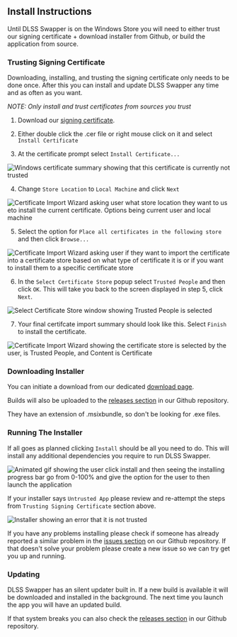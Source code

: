 ## Install Instructions

Until DLSS Swapper is on the Windows Store you will need to either trust our signing certificate + download installer from Github, or build the application from source.

### Trusting Signing Certificate
Downloading, installing, and trusting the signing certificate only needs to be done once. After this you can install and update DLSS Swapper any time and as often as you want.

_NOTE: Only install and trust certificates from sources you trust_

1. Download our [signing certificate](https://beeradmoore.github.io/dlss-swapper/downloads/dlss-swapper.cer). 

2. Either double click the .cer file or right mouse click on it and select `Install Certificate`

3. At the certificate prompt select `Install Certificate...`

![Windows certificate summary showing that this certificate is currently not trusted](https://beeradmoore.github.io/dlss-swapper/images/install/certificate_1.png)

4. Change `Store Location` to `Local Machine` and click `Next`

![Certificate Import Wizard asking user what store location they want to us eto install the current certificate. Options being current user and local machine](https://beeradmoore.github.io/dlss-swapper/images/install/certificate_2.png)

5. Select the option for `Place all certificates in the following store` and then click `Browse...`

![Certificate Import Wizard asking user if they want to import the certificate into a certificate store based on what type of certificate it is or if you want to install them to a specific certificate store](https://beeradmoore.github.io/dlss-swapper/images/install/certificate_3.png)

6. In the `Select Certificate Store` popup select `Trusted People` and then click `OK`. This will take you back to the screen displayed in step 5, click `Next`.

![Select Certificate Store window showing Trusted People is selected](https://beeradmoore.github.io/dlss-swapper/images/install/certificate_4.png)

7. Your final certifcate import summary should look like this. Select `Finish` to install the certificate.

![Certificate Import Wizard showing the certificate store is selected by the user, is Trusted People, and Content is Certificate](https://beeradmoore.github.io/dlss-swapper/images/install/certificate_5.png)


### Downloading Installer
You can initiate a download from our dedicated [download page](https://beeradmoore.github.io/dlss-swapper/download/).

Builds will also be uploaded to the [releases section](https://github.com/beeradmoore/dlss-swapper/releases) in our Github repository.

They have an extension of .msixbundle, so don't be looking for .exe files.

### Running The Installer


If all goes as planned clicking `Install` should be all you need to do. This will install any additional dependencies you require to run DLSS Swapper.

![Animated gif showing the user click install and then seeing the installing progress bar go from 0-100% and give the option for the user to then launch the application](https://beeradmoore.github.io/dlss-swapper/images/install/installer_1.gif)

If your installer says `Untrusted App` please review and re-attempt the steps from `Trusting Signing Certificate` section above.

![Installer showing an error that it is not trusted](https://beeradmoore.github.io/dlss-swapper/images/install/installer_2.png)

If you have any problems installing please check if someone has already reported a similar problem in the [issues section](https://github.com/beeradmoore/dlss-swapper/issues) on our Github repository. If that doesn't solve your problem please create a new issue so we can try get you up and running.

### Updating
DLSS Swapper has an silent updater built in. If a new build is available it will be downloaded and installed in the background. The next time you launch the app you will have an updated build.

If that system breaks you can also check the [releases section](https://github.com/beeradmoore/dlss-swapper/releases) in our Github repository.
